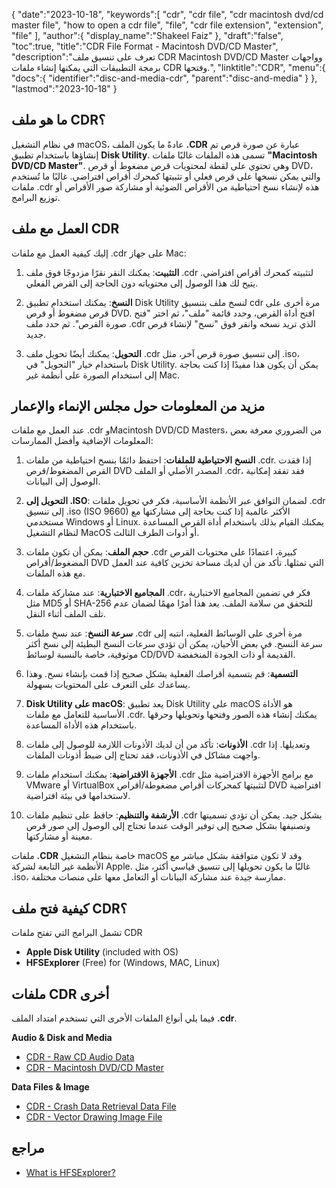 {
   "date":"2023-10-18",
   "keywords":[
      "cdr",
      "cdr file",
      "cdr macintosh dvd/cd master file",
      "how to open a cdr file",
      "file",
      "cdr file extension",
      "extension",
      "file"
   ],
   "author":{
      "display_name":"Shakeel Faiz"
   },
   "draft":"false",
   "toc":true,
   "title":"CDR File Format - Macintosh DVD/CD Master",
   "description":"تعرف على تنسيق ملف CDR Macintosh DVD/CD Master وواجهات برمجة التطبيقات التي يمكنها إنشاء ملفات CDR وفتحها.",
   "linktitle":"CDR",
   "menu":{
      "docs":{
         "identifier":"disc-and-media-cdr",
         "parent":"disc-and-media"
      }
   },
   "lastmod":"2023-10-18"
}

## ما هو ملف CDR؟

في نظام التشغيل macOS، عادةً ما يكون الملف **.CDR** عبارة عن صورة قرص تم إنشاؤها باستخدام تطبيق **Disk Utility**. تسمى هذه الملفات غالبًا ملفات **"Macintosh DVD/CD Master"**. وهي تحتوي على لقطة لمحتويات قرص مضغوط أو قرص DVD، والتي يمكن نسخها على قرص فعلي أو تثبيتها كمحرك أقراص افتراضي. غالبًا ما تُستخدم ملفات .cdr هذه لإنشاء نسخ احتياطية من الأقراص الضوئية أو مشاركة صور الأقراص أو توزيع البرامج.

## العمل مع ملف CDR

إليك كيفية العمل مع ملفات .cdr على جهاز Mac:

1. **التثبيت**: يمكنك النقر نقرًا مزدوجًا فوق ملف .cdr لتثبيته كمحرك أقراص افتراضي. يتيح لك هذا الوصول إلى محتوياته دون الحاجة إلى القرص الفعلي.
    
2. **النسخ**: يمكنك استخدام تطبيق Disk Utility لنسخ ملف بتنسيق cdr مرة أخرى على قرص مضغوط أو قرص DVD. افتح أداة القرص، وحدد قائمة "ملف"، ثم اختر "فتح صورة القرص". ثم حدد ملف .cdr الذي تريد نسخه وانقر فوق "نسخ" لإنشاء قرص جديد.
    
3. **التحويل**: يمكنك أيضًا تحويل ملف .cdr إلى تنسيق صورة قرص آخر، مثل .iso، باستخدام خيار "التحويل" في Disk Utility. يمكن أن يكون هذا مفيدًا إذا كنت بحاجة إلى استخدام الصورة على أنظمة غير Mac.

## مزيد من المعلومات حول مجلس الإنماء والإعمار

عند العمل مع ملفات .cdr وMacintosh DVD/CD Masters، من الضروري معرفة بعض المعلومات الإضافية وأفضل الممارسات:

1. **النسخ الاحتياطية للملفات**: احتفظ دائمًا بنسخ احتياطية من ملفات .cdr. إذا فقدت القرص المضغوط/قرص DVD المصدر الأصلي أو الملف .cdr، فقد تفقد إمكانية الوصول إلى البيانات.
    
2. **التحويل إلى .ISO**: لضمان التوافق عبر الأنظمة الأساسية، فكر في تحويل ملفات .cdr إلى تنسيق .iso (ISO 9660) الأكثر عالمية إذا كنت بحاجة إلى مشاركتها مع مستخدمي Windows أو Linux. يمكنك القيام بذلك باستخدام أداة القرص المساعدة لنظام التشغيل MacOS أو أدوات الطرف الثالث.
    
3. **حجم الملف**: يمكن أن تكون ملفات .cdr كبيرة، اعتمادًا على محتويات القرص المضغوط/أقراص DVD التي تمثلها. تأكد من أن لديك مساحة تخزين كافية عند العمل مع هذه الملفات.
    
4. **المجاميع الاختبارية**: عند مشاركة ملفات .cdr، فكر في تضمين المجاميع الاختبارية مثل MD5 أو SHA-256 للتحقق من سلامة الملف. يعد هذا أمرًا مهمًا لضمان عدم تلف الملف أثناء النقل.
    
5. **سرعة النسخ**: عند نسخ ملفات .cdr مرة أخرى على الوسائط الفعلية، انتبه إلى سرعة النسخ. في بعض الأحيان، يمكن أن تؤدي سرعات النسخ البطيئة إلى نسخ أكثر موثوقية، خاصة بالنسبة لوسائط CD/DVD القديمة أو ذات الجودة المنخفضة.
    
6. **التسمية**: قم بتسمية أقراصك الفعلية بشكل صحيح إذا قمت بإنشاء نسخ. وهذا يساعدك على التعرف على المحتويات بسهولة.
    
7. **Disk Utility على macOS**: يعد تطبيق Disk Utility على macOS هو الأداة الأساسية للتعامل مع ملفات .cdr. يمكنك إنشاء هذه الصور وفتحها وتحويلها وحرقها باستخدام هذه الأداة المساعدة.
    
8. **الأذونات**: تأكد من أن لديك الأذونات اللازمة للوصول إلى ملفات .cdr وتعديلها. إذا واجهت مشاكل في الأذونات، فقد تحتاج إلى ضبط أذونات الملفات.
    
9. **الأجهزة الافتراضية**: يمكنك استخدام ملفات .cdr مع برامج الأجهزة الافتراضية مثل VMware أو VirtualBox لتثبيتها كمحركات أقراص مضغوطة/أقراص DVD افتراضية لاستخدامها في بيئة افتراضية.
    
10. **الأرشفة والتنظيم**: حافظ على تنظيم ملفات .cdr بشكل جيد. يمكن أن تؤدي تسميتها وتصنيفها بشكل صحيح إلى توفير الوقت عندما تحتاج إلى الوصول إلى صور قرص معينة أو مشاركتها.
    

ملفات **.CDR** خاصة بنظام التشغيل macOS وقد لا تكون متوافقة بشكل مباشر مع الأنظمة غير التابعة لشركة Apple. غالبًا ما يكون تحويلها إلى تنسيق قياسي أكثر، مثل .iso، ممارسة جيدة عند مشاركة البيانات أو التعامل معها على منصات مختلفة.

## كيفية فتح ملف CDR؟

تشمل البرامج التي تفتح ملفات CDR

- **Apple Disk Utility** (included with OS)
- **HFSExplorer** (Free) for (Windows, MAC, Linux)

## ملفات CDR أخرى

فيما يلي أنواع الملفات الأخرى التي تستخدم امتداد الملف **.cdr**.

**Audio & Disk and Media**
- [CDR - Raw CD Audio Data](/audio/cdr/)
- [CDR - Macintosh DVD/CD Master](/disc-and-media/cdr/)

**Data Files & Image**
- [CDR - Crash Data Retrieval Data File](/misc/cdr-crash/)
- [CDR - Vector Drawing Image File](/image/cdr/)

## مراجع
* [What is HFSExplorer?](https://catacombae.org/hfsexplorer/)